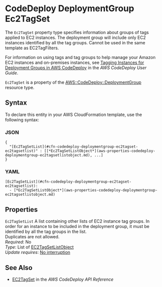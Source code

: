 # CodeDeploy DeploymentGroup Ec2TagSet<a name="aws-properties-codedeploy-deploymentgroup-ec2tagset"></a>

<a name="aws-properties-codedeploy-deploymentgroup-ec2tagset-description"></a>The `Ec2TagSet` property type specifies information about groups of tags applied to EC2 instances\. The deployment group will include only EC2 instances identified by all the tag groups\. Cannot be used in the same template as EC2TagFilters\.

For information on using tags and tag groups to help manage your Amazon EC2 instances and on\-premises instances, see [Tagging Instances for Deployment Groups in AWS CodeDeploy](https://docs.aws.amazon.com/codedeploy/latest/userguide/instances-tagging.html) in the *AWS CodeDeploy User Guide*\.

<a name="aws-properties-codedeploy-deploymentgroup-ec2tagset-inheritance"></a> `Ec2TagSet` is a property of the [AWS::CodeDeploy::DeploymentGroup](aws-resource-codedeploy-deploymentgroup.md) resource type\.

## Syntax<a name="aws-properties-codedeploy-deploymentgroup-ec2tagset-syntax"></a>

To declare this entity in your AWS CloudFormation template, use the following syntax:

### JSON<a name="aws-properties-codedeploy-deploymentgroup-ec2tagset-syntax.json"></a>

```
{
  "[Ec2TagSetList](#cfn-codedeploy-deploymentgroup-ec2tagset-ec2tagsetlist)" : [[*Ec2TagSetListObject*](aws-properties-codedeploy-deploymentgroup-ec2tagsetlistobject.md), ...]
}
```

### YAML<a name="aws-properties-codedeploy-deploymentgroup-ec2tagset-syntax.yaml"></a>

```
[Ec2TagSetList](#cfn-codedeploy-deploymentgroup-ec2tagset-ec2tagsetlist): 
  - [*Ec2TagSetListObject*](aws-properties-codedeploy-deploymentgroup-ec2tagsetlistobject.md)
```

## Properties<a name="aws-properties-codedeploy-deploymentgroup-ec2tagset-properties"></a>

`Ec2TagSetList`  <a name="cfn-codedeploy-deploymentgroup-ec2tagset-ec2tagsetlist"></a>
A list containing other lists of EC2 instance tag groups\. In order for an instance to be included in the deployment group, it must be identified by all the tag groups in the list\.  
Duplicates are not allowed\.  
 *Required*: No  
 *Type*: List of [EC2TagSetListObject](aws-properties-codedeploy-deploymentgroup-ec2tagsetlistobject.md)  
 *Update requires*: [No interruption](using-cfn-updating-stacks-update-behaviors.md#update-no-interrupt) 

## See Also<a name="aws-properties-codedeploy-deploymentgroup-ec2tagset-seealso"></a>
+ [EC2TagSet](https://docs.aws.amazon.com/codedeploy/latest/APIReference/API_EC2TagSet.html) in the *AWS CodeDeploy API Reference*
